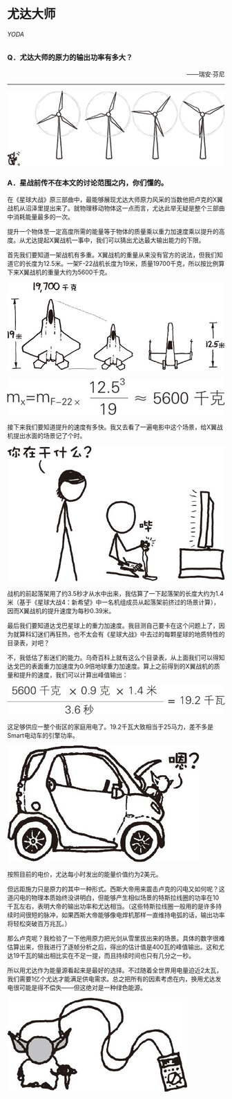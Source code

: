 # 尤达大师
###### YODA
### Q．尤达大师的原力的输出功率有多大？
<p align="right">——瑞安·芬尼</p>

***
![1](./imgs/Y-1.png)

### A．星战前传不在本文的讨论范围之内，你们懂的。
在《星球大战》原三部曲中，最能够展现尤达大师原力风采的当数他把卢克的X翼战机从沼泽里提出来了。就物理移动物体这一点而言，尤达此举无疑是整个三部曲中消耗能量最多的一次。

提升一个物体至一定高度所需的能量等于物体的质量乘以重力加速度乘以提升的高度。从尤达提起X翼战机一事中，我们可以猜出尤达最大输出能力的下限。

首先我们要知道一架战机有多重。X翼战机的重量从来没有官方的说法，但我们知道它的长度为12.5米。一架F-22战机长度为19米，质量19700千克，所以按比例算下来X翼战机的重量大约为5600千克。

![2](./imgs/Y-2.png)

![3](./imgs/Y-3.png)

接下来我们要知道提升的速度有多快。我又去看了一遍电影中这个场景，给X翼战机提出水面的场景记了个时。

![4](./imgs/Y-4.png)

战机的前起落架用了约3.5秒才从水中出来，我估算了一下起落架的长度大约为1.4米（基于《星球大战4：新希望》中一名机组成员从起落架前挤过的场景计算），因而X翼战机的提升速度为每秒0.39米。

最后我们要知道达戈巴星球上的重力加速度。我目测自己要卡在这个问题上了，因为就算科幻迷们再狂热，也不太会有《星球大战》中去过的每颗星球的地质特性的目录表，对吧？

不，我低估了影迷们的能力。乌奇百科上就有这么个目录表，从上面我们可以得知达戈巴的表面重力加速度为0.9倍地球重力加速度。算上之前得到的X翼战机的质量和提升的速度，我们可以计算出峰值输出：

![5](./imgs/Y-5.png)

这足够供应一整个街区的家庭用电了。19.2千瓦大致相当于25马力，差不多是Smart电动车的引擎功率。

![6](./imgs/Y-6.png)

按照目前的电价，尤达每小时发出的能量价值约为2美元。

但远距施力只是原力的其中一种形式。西斯大帝用来震击卢克的闪电又如何呢？这道闪电的物理本质始终没讲明白，但能够产生相似场景的特斯拉线圈的功率在10千瓦左右，表明大帝的输出功率和尤达相当。（这些特斯拉线圈一般用的是许多持续时间很短的脉冲，如果西斯大帝能够像电焊机那样一直维持电弧的话，输出功率将轻松突破百万兆瓦。）

那么卢克呢？我检验了一下他用原力把光剑从雪里拔出来的场景。具体的数字很难估算出来，但我进行了逐帧分析之后，得出的估计值是400瓦的峰值输出。这和尤达19千瓦的输出相比实在不足一提，而且持续时间也只有几分之一秒。

所以用尤达作为能量源看起来是最好的选择。不过随着全世界用电量迫近2太瓦，我们需要1亿个尤达才能满足供电需求。总之把所有的因素考虑在内，换用尤达发电很可能是得不偿失——但这绝对是一种绿色能源。

![7](./imgs/Y-7.png)